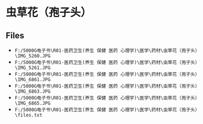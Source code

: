 # 虫草花（孢子头）

## Files

- `F:/5000G电子书\R01-医药卫生(养生 保健 医药 心理学)\医学\药材\虫草花（孢子头）\IMG_5260.JPG`
- `F:/5000G电子书\R01-医药卫生(养生 保健 医药 心理学)\医学\药材\虫草花（孢子头）\IMG_5261.JPG`
- `F:/5000G电子书\R01-医药卫生(养生 保健 医药 心理学)\医学\药材\虫草花（孢子头）\IMG_6861.JPG`
- `F:/5000G电子书\R01-医药卫生(养生 保健 医药 心理学)\医学\药材\虫草花（孢子头）\IMG_6863.JPG`
- `F:/5000G电子书\R01-医药卫生(养生 保健 医药 心理学)\医学\药材\虫草花（孢子头）\IMG_6865.JPG`
- `F:/5000G电子书\R01-医药卫生(养生 保健 医药 心理学)\医学\药材\虫草花（孢子头）\files.txt`
